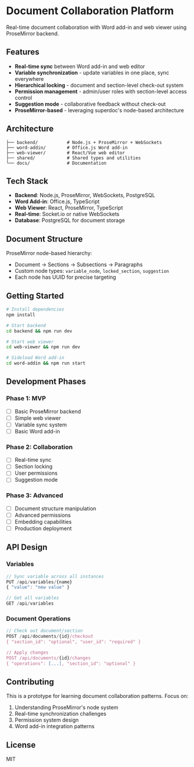 # Document Collaboration Platform

Real-time document collaboration with Word add-in and web viewer using ProseMirror backend.

## Features

- **Real-time sync** between Word add-in and web editor
- **Variable synchronization** - update variables in one place, sync everywhere
- **Hierarchical locking** - document and section-level check-out system
- **Permission management** - admin/user roles with section-level access control
- **Suggestion mode** - collaborative feedback without check-out
- **ProseMirror-based** - leveraging superdoc's node-based architecture

## Architecture

```
├── backend/           # Node.js + ProseMirror + WebSockets
├── word-addin/        # Office.js Word add-in
├── web-viewer/        # React/Vue web editor
├── shared/            # Shared types and utilities
└── docs/              # Documentation
```

## Tech Stack

- **Backend**: Node.js, ProseMirror, WebSockets, PostgreSQL
- **Word Add-in**: Office.js, TypeScript
- **Web Viewer**: React, ProseMirror, TypeScript
- **Real-time**: Socket.io or native WebSockets
- **Database**: PostgreSQL for document storage

## Document Structure

ProseMirror node-based hierarchy:
- Document → Sections → Subsections → Paragraphs
- Custom node types: `variable_node`, `locked_section`, `suggestion`
- Each node has UUID for precise targeting

## Getting Started

```bash
# Install dependencies
npm install

# Start backend
cd backend && npm run dev

# Start web viewer
cd web-viewer && npm run dev

# Sideload Word add-in
cd word-addin && npm run start
```

## Development Phases

### Phase 1: MVP
- [ ] Basic ProseMirror backend
- [ ] Simple web viewer
- [ ] Variable sync system
- [ ] Basic Word add-in

### Phase 2: Collaboration
- [ ] Real-time sync
- [ ] Section locking
- [ ] User permissions
- [ ] Suggestion mode

### Phase 3: Advanced
- [ ] Document structure manipulation
- [ ] Advanced permissions
- [ ] Embedding capabilities
- [ ] Production deployment

## API Design

### Variables
```javascript
// Sync variable across all instances
PUT /api/variables/{name}
{ "value": "new value" }

// Get all variables
GET /api/variables
```

### Document Operations
```javascript
// Check out document/section
POST /api/documents/{id}/checkout
{ "section_id": "optional", "user_id": "required" }

// Apply changes
POST /api/documents/{id}/changes
{ "operations": [...], "section_id": "optional" }
```

## Contributing

This is a prototype for learning document collaboration patterns. Focus on:
1. Understanding ProseMirror's node system
2. Real-time synchronization challenges
3. Permission system design
4. Word add-in integration patterns

## License

MIT 
